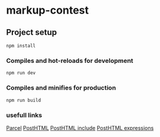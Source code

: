 # markup-contest

## Project setup
```
npm install
```

### Compiles and hot-reloads for development
```
npm run dev
```

### Compiles and minifies for production
```
npm run build
```

### usefull links

[Parcel](https://parceljs.org/)
[PostHTML](https://github.com/posthtml)
[PostHTML include](https://github.com/posthtml/posthtml-include)
[PostHTML expressions](https://github.com/posthtml/posthtml-expressions)
